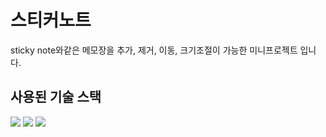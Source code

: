 # 스티커노트
sticky note와같은 메모장을 추가, 제거, 이동, 크기조절이 가능한 미니프로젝트 입니다.
## 사용된 기술 스택
<img src="https://img.shields.io/badge/html5-E34F26?style=for-the-badge&logo=html5&logoColor=white"> <img src="https://img.shields.io/badge/css-1572B6?style=for-the-badge&logo=css3&logoColor=white"> <img src="https://img.shields.io/badge/javascript-F7DF1E?style=for-the-badge&logo=javascript&logoColor=black"> 
